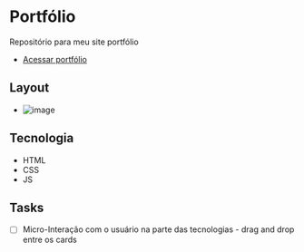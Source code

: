 # Portfólio
Repositório para meu site portfólio 

- [Acessar portfólio](https://matheuspontes.vercel.app/)

## Layout
- ![image](https://user-images.githubusercontent.com/62751571/182030183-5c334673-9b17-434b-ae3e-8599400df35a.png)

## Tecnologia
- HTML
- CSS
- JS 

## Tasks 
- [ ] Micro-Interação com o usuário na parte das tecnologias - drag and drop entre os cards
